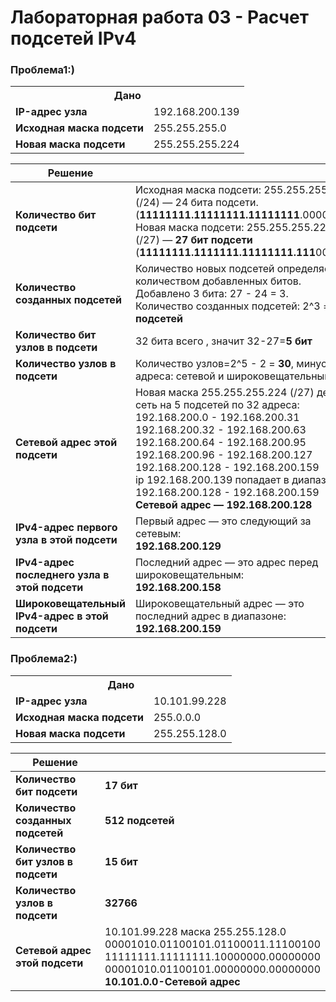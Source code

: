 # Лабораторная работа 03 - Расчет подсетей IPv4

### Проблема1:)

<table style="width: 100%;">
  <tr>
    <th colspan="2" style="text-align:center;">Дано</th>
  </tr>
  <tr>
    <td><strong>IP-адрес узла</strong></td>
    <td>192.168.200.139</td>
  </tr>
  <tr>
    <td><strong>Исходная маска подсети</strong></td>
    <td>255.255.255.0</td>
  </tr>
  <tr>
    <td><strong>Новая маска подсети</strong></td>
    <td>255.255.255.224</td>
  </tr>
</table>

 Решение                                    |                                                                                 |
|---------------------------------------------|------------------------------------------------------------------------------------------|
| **Количество бит подсети**                  | Исходная маска подсети: 255.255.255.0 (/24) — 24 бита подсети.(**11111111.11111111.11111111**.00000000)<br> Новая маска подсети: 255.255.255.224 (/27) — **27 бит подсети** (**11111111.1111111.11111111.111**00000)|
| **Количество созданных подсетей**           |  Количество новых подсетей определяется количеством добавленных битов.<br> Добавлено 3 бита: 27 - 24 = 3.<br> Количество созданных подсетей: 2^3 = **8 подсетей**                          |
| **Количество бит узлов в подсети**          | 32 бита всего , значит 32-27=**5 бит**                                                   |
| **Количество узлов в подсети**              |Количество узлов=2^5 - 2 = **30**, минус 2 адреса: сетевой и широковещательный.                               |
| **Сетевой адрес этой подсети**              |Новая маска 255.255.255.224 (/27) делит сеть на 5 подсетей по 32 адреса:<br>  192.168.200.0 - 192.168.200.31<br> 192.168.200.32 - 192.168.200.63<br>192.168.200.64 - 192.168.200.95<br>192.168.200.96 - 192.168.200.127<br>192.168.200.128 - 192.168.200.159<br>  ip 192.168.200.139 попадает в диапазон 192.168.200.128 - 192.168.200.159<br>**Сетевой адрес — 192.168.200.128**|
| **IPv4-адрес первого узла в этой подсети**  |Первый адрес — это следующий за сетевым:<br> **192.168.200.129**    |
| **IPv4-адрес последнего узла в этой подсети**|Последний адрес — это адрес перед широковещательным:<br> **192.168.200.158**         |
| **Широковещательный IPv4-адрес в этой подсети**|Широковещательный адрес — это последний адрес в диапазоне:<br> **192.168.200.159** 

### Проблема2:)

<table style="width: 100%;">
  <tr>
    <th colspan="2" style="text-align:center;">Дано</th>
  </tr>
  <tr>
    <td><strong>IP-адрес узла</strong></td>
    <td>10.101.99.228</td>
  </tr>
  <tr>
    <td><strong>Исходная маска подсети</strong></td>
    <td>255.0.0.0</td>
  </tr>
  <tr>
    <td><strong>Новая маска подсети</strong></td>
    <td>255.255.128.0</td>
  </tr>
</table>

| Решение                          |                                     |
|----------------------------------|-------------------------------------|
**Количество бит подсети** | **17 бит**|
**Количество созданных подсетей**| **512 подсетей**|
**Количество бит узлов в подсети** | **15 бит**
**Количество узлов в подсети** | **32766**
**Сетевой адрес этой подсети** | 10.101.99.228 маска 255.255.128.0 <br> 00001010.01100101.01100011.11100100<br>11111111.11111111.10000000.00000000<br>00001010.01100101.00000000.00000000<br>**10.101.0.0-Сетевой адрес**